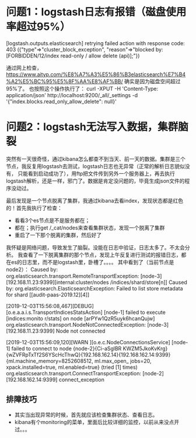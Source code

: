 # 问题1：logstash日志有报错（磁盘使用率超过95%）

[logstash.outputs.elasticsearch] retrying failed action with response code: 403 ({"type"=>"cluster_block_exception", "reason"=>"blocked by: [FORBIDDEN/12/index read-only / allow delete (api)];"})

通过网上检查，https://www.aityp.com/%E8%A7%A3%E5%86%B3elasticsearch%E7%B4%A2%E5%BC%95%E5%8F%AA%E8%AF%BB/
确实是因为磁盘空间超过95%了。
也按照这个操作执行了：
curl -XPUT -H 'Content-Type: application/json' http://localhost:9200/_all/_settings -d '{"index.blocks.read_only_allow_delete": null}'

# 问题2：logstash无法写入数据，集群脑裂
突然有一天很奇怪，通过kibana怎么都查不到当天、前一天的数据。集群是三个节点，我反复用logstash去测试，logstash日志也无异常（正常的解析日志貌似没有，
只能看到启动成功了），用ftp把文件传到另外一个服务器上，再去执行logstash解析，还是一样，邪门了。数据是肯定没问题的，毕竟生成json文件的程序没动过。

最后发现是一个节点脱离了集群，我通过kibana去看index，发现状态都是红色的！首先我执行了检查：
* 看看3个es节点是不是服务都在；
* 都在；执行get /_cat/nodes来查看集群状态，发现一个脱离了集群
* 重启了一下那个脱离的集群，然后好了

我怀疑是网络问题，导致发生了脑裂。没能在日志中验证，日志太多了。不太会分析。
我查看了一下脱离集群的那个节点，发现上午反复进行测试的报错日志，都在es的日志里，而不是logstash里，卧槽了。。。。
其中看到了（当前节点是node2）：
Caused by: org.elasticsearch.transport.RemoteTransportException: [node-3][192.168.11.23:9399][internal:cluster/nodes
/indices/shard/store[n]]
Caused by: org.elasticsearch.ElasticsearchException: Failed to list store metadata for shard [[audit-paas-2019.12][4]]

[2019-12-03T15:56:08,467][DEBUG][o.e.a.a.i.s.TransportIndicesStatsAction] [node-1] failed to execute [indices:monito
r/stats] on node [arPYw1QzR5uyk6hcanQujw]
org.elasticsearch.transport.NodeNotConnectedException: [node-3][192.168.11.23:9399] Node not connected

[2019-12-03T15:56:09,120][WARN ][o.e.c.NodeConnectionsService] [node-1] failed to connect to node {node-2}{Ci-aSglBR
KWZM5JkoKvKrg}{wZVFRpTxTf2S6YScHcThwQ}{192.168.162.14}{192.168.162.14:9399}{ml.machine_memory=8252608512, ml.max_open_
jobs=20, xpack.installed=true, ml.enabled=true} (tried [1] times)
org.elasticsearch.transport.ConnectTransportException: [node-2][192.168.162.14:9399] connect_exception

## 排障技巧
* 其实当出现异常的时候，首先就应该检查集群状态、查看日志。
* kibana有个monitoring的菜单，里面后比较详细的监控，以前从来没点开过。。。
